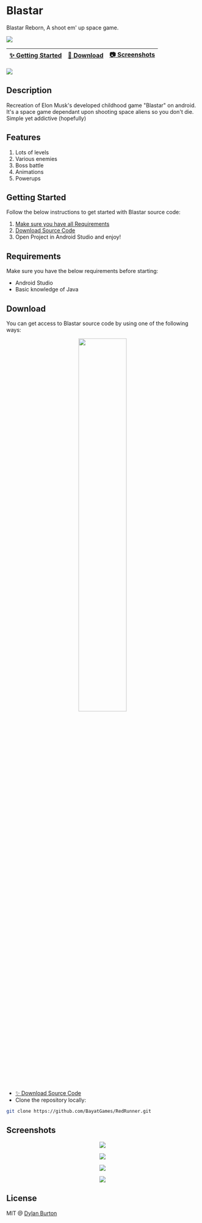 # Blastar

Blastar Reborn, A shoot em' up space game.

<img src="http://i.imgur.com/HrZrZ9m.jpg">

| [:sparkles: Getting Started](#getting-started) | [:rocket: Download](#download) | [:camera: Screenshots](#screenshots) |
| --------------- | -------- | ----------- |

<img src="http://i.imgur.com/HrZrZ9m.jpg">

## Description
Recreation of Elon Musk's developed childhood game "Blastar" on android. It's a space game dependant upon shooting space aliens so you don't die. Simple yet addictive (hopefully)

## Features

1. Lots of levels
2. Various enemies
3. Boss battle
4. Animations
5. Powerups

## Getting Started

Follow the below instructions to get started with Blastar source code:

1. [Make sure you have all Requirements](#requirements)
2. [Download Source Code](#download)
3. Open Project in Android Studio and enjoy!

## Requirements

Make sure you have the below requirements before starting:

- Android Studio
- Basic knowledge of Java

## Download

You can get access to Blastar source code by using one of the following ways:

<p align="center">
<a href="https://play.google.com/store/apps/details?id=me.dylanburton.blastarreborn&hl=en">
<img src="https://cdn.worldvectorlogo.com/logos/google-play-badge.svg" width="50%">
</a>
</p>

- [:sparkles: Download Source Code](https://github.com/TheNamesDyl/blastar/archive/master.zip)
- Clone the repository locally:

```bash
git clone https://github.com/BayatGames/RedRunner.git
```

## Screenshots

<p align="center">
  <img src="https://lh3.googleusercontent.com/qBIGcY4d1_Yb7R3On_BzGn9Wfx9jAcMvt3Db-ayKKMK2IRDke4yVSAJl9PBxV3wBZto=h900-rw" />
</p>

<p align="center">
  <img src="https://lh3.googleusercontent.com/zhup8by3MPEO03JKc_vxvNytPrFyY0A5YQM3xltRY8QWmfjoLTRXwl92Fuqi_2pG9qk=h900-rw" />
</p>

<p align="center">
  <img src="https://lh3.googleusercontent.com/wavIo42UP67STM0BunNVo5zuix_uiWdfyNGsuawA0zcX0KcrQPHlhB-JtyI-Qy8PkDc=h900-rw" />
</p>

<p align="center">
  <img src="https://lh3.googleusercontent.com/Y6FRW-ap-jiuqVebmjX3zYr0DbdA7_66xncFsPhd1GLWB53a4NzlXm6LNegS_ejg8YxR=h900-rw" />
</p>


## License

MIT @ [Dylan Burton](https://github.com/TheNamesDyl)
